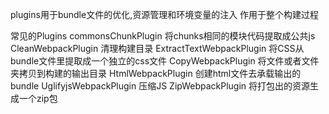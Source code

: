 plugins用于bundle文件的优化,资源管理和环境变量的注入
作用于整个构建过程

常见的Plugins
commonsChunkPlugin          将chunks相同的模块代码提取成公共js
CleanWebpackPlugin          清理构建目录
ExtractTextWebpackPlugin    将CSS从bundle文件里提取成一个独立的css文件
CopyWebpackPlugin           将文件或者文件夹拷贝到构建的输出目录
HtmlWebpackPlugin           创建html文件去承载输出的bundle
UglifyjsWebpackPlugin       压缩JS
ZipWebpackPlugin            将打包出的资源生成一个zip包
